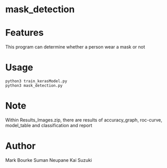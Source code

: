 # mask_detection

<!-- # DEMO -->
 

 
# Features
 
This program can determine whether a person wear a mask or not
 
<!-- # Requirement
 

 
# Installation -->

 
# Usage
 
 
```
python3 train_kerasModel.py
python3 mask_detection.py
```
 
# Note
Within Results_Images.zip, there are results of accuracy_graph, roc-curve, model_table and classification and report
 

 
# Author
 
Mark Bourke
Suman Neupane
Kai Suzuki